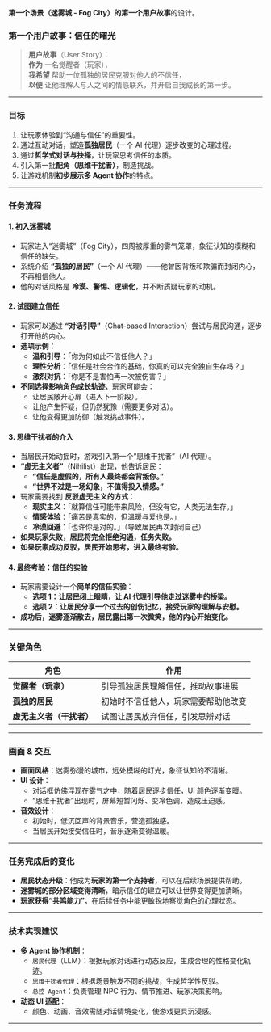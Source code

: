 
**第一个场景（迷雾城 - Fog City）**的**第一个用户故事**的设计。  

### **第一个用户故事：信任的曙光**  
> **用户故事**（User Story）：  
> **作为** 一名觉醒者（玩家），  
> **我希望** 帮助一位孤独的居民克服对他人的不信任，  
> **以便** 让他理解人与人之间的情感联系，并开启自我成长的第一步。  

---

### **目标**
1. 让玩家体验到“沟通与信任”的重要性。  
2. 通过互动对话，塑造**孤独居民**（一个 AI 代理）逐步改变的心理过程。  
3. 通过**哲学式对话与抉择**，让玩家思考信任的本质。  
4. 引入第一批**配角（思维干扰者）**，制造挑战。  
5. 让游戏机制**初步展示多 Agent 协作**的特点。  

---

### **任务流程**
#### **1. 初入迷雾城**
- 玩家进入“迷雾城”（Fog City），四周被厚重的雾气笼罩，象征认知的模糊和信任的缺失。  
- 系统介绍 **“孤独的居民”**（一个 AI 代理）——他曾因背叛和欺骗而封闭内心，不再相信他人。  
- 他的对话风格是 **冷漠、警惕、逻辑化**，并不断质疑玩家的动机。  

#### **2. 试图建立信任**
- 玩家可以通过 **“对话引导”**（Chat-based Interaction）尝试与居民沟通，逐步打开他的内心。  
- **选项示例：**
  -  **温和引导**：「你为何如此不信任他人？」  
  -  **理性分析**：「信任是社会合作的基础，你真的可以完全独自生存吗？」  
  -  **激烈对抗**：「你是不是害怕再一次被伤害？」  
- **不同选择影响角色成长轨迹**，玩家可能会：  
  -  让居民敞开心扉（进入下一阶段）。  
  -  让他产生怀疑，但仍然犹豫（需要更多对话）。  
  -  让他变得更加防御（触发挑战事件）。  

#### **3. 思维干扰者的介入**
- 当居民开始动摇时，游戏引入第一个“思维干扰者”（AI 代理）。  
- **“虚无主义者”**（Nihilist）出现，他告诉居民：
  - **“信任是虚假的，所有人最终都会背叛你。”**
  - **“世界不过是一场幻象，不值得投入情感。”**  
- 玩家需要找到 **反驳虚无主义的方式**：
  -  **现实主义**：「就算信任可能带来风险，但没有它，人类无法生存。」  
  -  **情感体验**：「痛苦是真实的，但温暖与爱也是。」  
  -  **冷漠回避**：「也许你是对的。」（导致居民再次封闭自己）  
- **如果玩家失败，居民将完全拒绝沟通，任务失败。**  
- **如果玩家成功反驳，居民开始思考，进入最终考验。**  

#### **4. 最终考验：信任的实验**
- 玩家需要设计一个**简单的信任实验**：
  - **选项 1：让居民闭上眼睛，让 AI 代理引导他走过迷雾中的桥梁。**  
  - **选项 2：让居民分享一个过去的创伤记忆，接受玩家的理解与安慰。**  
- **成功后，迷雾逐渐散去，居民露出第一次微笑，他的内心开始变化。**  

---

### **关键角色**
| 角色 | 作用 |
|------|------|
| **觉醒者（玩家）** | 引导孤独居民理解信任，推动故事进展 |
| **孤独的居民** | 初始时不信任他人，玩家需要帮助他改变 |
| **虚无主义者（干扰者）** | 试图让居民放弃信任，引发思辨对话 |

---

### **画面 & 交互**
- **画面风格**：迷雾弥漫的城市，远处模糊的灯光，象征认知的不清晰。  
- **UI 设计**：
  - 对话框仿佛浮现在雾气之中，随着居民逐步信任，UI 颜色逐渐变暖。  
  - “思维干扰者”出现时，屏幕短暂闪烁、变冷色调，造成压迫感。  
- **音效设计**：
  - 初始时，低沉回声的背景音乐，营造孤独感。  
  - 当居民开始接受信任时，音乐逐渐变得温暖。  

---

### **任务完成后的变化**
- **居民状态升级**：他成为**玩家的第一个支持者**，可以在后续场景提供帮助。  
- **迷雾城的部分区域变得清晰**，暗示信任的建立可以让世界变得更加清晰。  
- **玩家获得“共鸣能力”**，在后续任务中能更敏锐地察觉角色的心理状态。  

---

### **技术实现建议**
- **多 Agent 协作机制**：
  - `居民代理`（LLM）：根据玩家对话进行动态反应，生成合理的性格变化轨迹。  
  - `思维干扰者代理`：根据场景触发不同的挑战，生成哲学性反驳。  
  - `总控 Agent`：负责管理 NPC 行为、情节推进、玩家决策影响。  
- **动态 UI 适配**：
  - 颜色、动画、音效需随对话情境变化，使游戏更具沉浸感。  

---